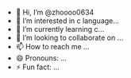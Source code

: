 - 👋 Hi, I’m @zhoooo0634
- 👀 I’m interested in c language...
- 🌱 I’m currently learning c...
- 💞️ I’m looking to collaborate on ...
- 📫 How to reach me ...
- 😄 Pronouns: ...
- ⚡ Fun fact: ...

<!---
zhoooo0634/zhoooo0634 is a ✨ special ✨ repository because its `README.md` (this file) appears on your GitHub profile.
You can click the Preview link to take a look at your changes.
--->
